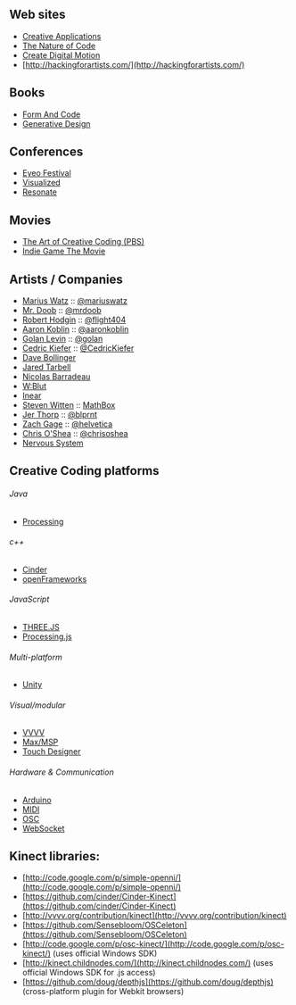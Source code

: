 Web sites
------------------
* [Creative Applications](http://www.creativeapplications.net/)
* [The Nature of Code](http://natureofcode.com/book/)
* [Create Digital Motion](http://createdigitalmotion.com/)
* [http://hackingforartists.com/](http://hackingforartists.com/)

Books
------------------
* [Form And Code](http://formandcode.com/)
* [Generative Design](http://www.generative-gestaltung.de/)

Conferences
------------------
* [Eyeo Festival](http://eyeofestival.com/)
* [Visualized](http://visualized.com/)
* [Resonate](http://resonate.io/)

Movies
------------------
* [The Art of Creative Coding (PBS)](http://www.youtube.com/watch?v=eBV14-3LT-g)
* [Indie Game The Movie](http://www.indiegamethemovie.com/)


Artists / Companies
------------------
* [Marius Watz](http://mariuswatz.com/) :: [@mariuswatz](http://twitter.com/mariuswatz)
* [Mr. Doob](http://mrdoob.com/) :: [@mrdoob](http://twitter.com/mrdoob)
* [Robert Hodgin](http://roberthodgin.com/) :: [@flight404](http://twitter.com/flight404)
* [Aaron Koblin](http://www.aaronkoblin.com/) :: [@aaronkoblin](http://twitter.com/aaronkoblin)
* [Golan Levin](http://flong.com/) :: [@golan](http://twitter.com/golan)
* [Cedric Kiefer](http://www.onformative.com/) :: [@CedricKiefer](http://twitter.com/CedricKiefer)
* [Dave Bollinger](http://www.flickr.com/photos/davebollinger/)
* [Jared Tarbell](http://www.complexification.net/gallery/)
* [Nicolas Barradeau](http://en.nicoptere.net/)
* [W:Blut](http://www.wblut.com/constructionsite/)
* [Inear](http://www.inear.se/)
* [Steven Witten](http://acko.net/) :: [MathBox](https://github.com/unconed/MathBox.js)
* [Jer Thorp](http://about.me/jerthorp) :: [@blprnt](http://twitter.com/blprnt)
* [Zach Gage](http://www.stfj.net/) :: [@helvetica](http://twitter.com/helvetica)
* [Chris O'Shea](http://www.chrisoshea.org/) :: [@chrisoshea](http://twitter.com/chrisoshea)
* [Nervous System](http://n-e-r-v-o-u-s.com/)


Creative Coding platforms 
------------------
###### Java
* [Processing](http://processing.org)

###### c++
* [Cinder](http://libcinder.org/)
* [openFrameworks](http://www.openframeworks.cc/)

###### JavaScript
* [THREE.JS](http://www.openframeworks.cc/)
* [Processing.js](http://processingjs.org)

###### Multi-platform
* [Unity](http://unity3d.com/)

###### Visual/modular 
* [VVVV](http://vvvv.org)
* [Max/MSP](http://cycling74.com/products/max/)
* [Touch Designer](http://www.derivative.ca/)

###### Hardware & Communication
* [Arduino](http://www.arduino.cc/)
* [MIDI](http://en.wikipedia.org/wiki/MIDI)
* [OSC](http://en.wikipedia.org/wiki/Open_Sound_Control)
* [WebSocket](http://en.wikipedia.org/wiki/WebSocket)


Kinect libraries:
------------------
* [http://code.google.com/p/simple-openni/](http://code.google.com/p/simple-openni/)
* [https://github.com/cinder/Cinder-Kinect](https://github.com/cinder/Cinder-Kinect)
* [http://vvvv.org/contribution/kinect](http://vvvv.org/contribution/kinect)
* [https://github.com/Sensebloom/OSCeleton](https://github.com/Sensebloom/OSCeleton)
* [http://code.google.com/p/osc-kinect/](http://code.google.com/p/osc-kinect/) (uses official Windows SDK)
* [http://kinect.childnodes.com/](http://kinect.childnodes.com/) (uses official Windows SDK for .js access)
* [https://github.com/doug/depthjs](https://github.com/doug/depthjs) (cross-platform plugin for Webkit browsers)
